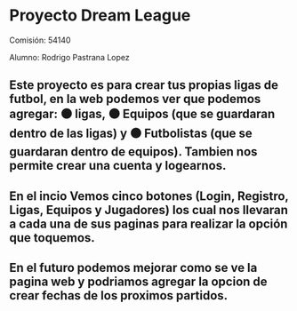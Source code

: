 # Proyecto Dream League

Comisión: 54140

Alumno: Rodrigo Pastrana Lopez

## Este proyecto es para crear tus propias ligas de futbol, en la web podemos ver que podemos agregar: ⚫ ligas, ⚫ Equipos (que se guardaran dentro de las ligas) y ⚫ Futbolistas (que se guardaran dentro de equipos). Tambien nos permite crear una cuenta y logearnos.

## En el incio Vemos cinco botones (Login, Registro, Ligas, Equipos y Jugadores) los cual nos llevaran a cada una de sus paginas para realizar la opción que toquemos.

## En el futuro podemos mejorar como se ve la pagina web y podriamos agregar la opcion de crear fechas de los proximos partidos.